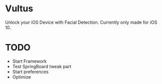 # Vultus
Unlock your iOS Device with Facial Detection. Currently only made for iOS 10.

# TODO
- Start Framework
- Test SpringBoard tweak part
- Start preferences
- Optimize
